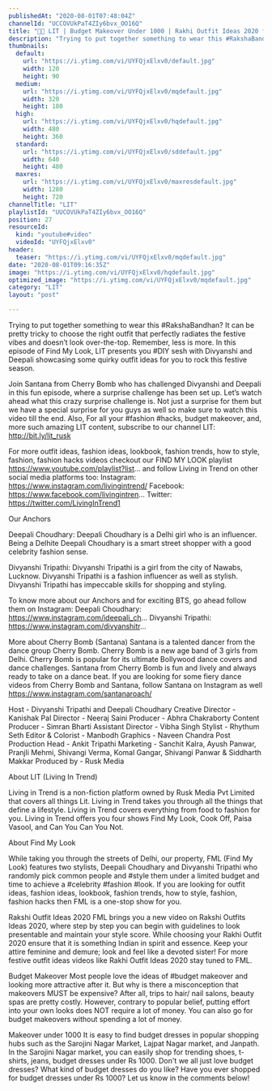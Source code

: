 ```yaml
---
publishedAt: "2020-08-01T07:48:04Z"
channelId: "UCCOVUkPaT4ZIy6bvx_OO16Q"
title: "👚😮 LIT | Budget Makeover Under 1000 | Rakhi Outfit Ideas 2020 ft. Santana Roach (Cherry Bomb) | FML"
description: "Trying to put together something to wear this #RakshaBandhan? It can be pretty tricky to choose the right outfit that perfectly radiates the festive vibes and doesn’t look over-the-top. Remember, less is more. In this episode of Find My Look, LIT presents you #DIY sesh with Divyanshi and Deepali showcasing some quirky outfit ideas for you to rock this festive season.\n\nJoin Santana from Cherry Bomb who has challenged Divyanshi and Deepali in this fun episode, where a surprise challenge has been set up. Let’s watch ahead what this crazy surprise challenge is. Not just a surprise for them but we have a special surprise for you guys as well so make sure to watch this video till the end. Also, For all your #fashion #hacks, budget makeover, and, more such amazing LIT content, subscribe to our channel LIT: http://bit.ly/lit_rusk\n\nFor more outfit ideas, fashion ideas, lookbook, fashion trends, how to style, fashion, fashion hacks videos checkout our FIND MY LOOK playlist https://www.youtube.com/playlist?list... and follow Living in Trend on other social media platforms too: Instagram: https://www.instagram.com/livingintrend/ Facebook: https://www.facebook.com/livingintren... Twitter: https://twitter.com/LivingInTrend1\n\nOur Anchors\n\nDeepali Choudhary: Deepali Choudhary is a Delhi girl who is an influencer. Being a Delhite Deepali Choudhary is a smart street shopper with a good celebrity fashion sense.\n\nDivyanshi Tripathi: Divyanshi Tripathi is a girl from the city of Nawabs, Lucknow. Divyanshi Tripathi is a fashion influencer as well as stylish. Divyanshi Tripathi has impeccable skills for shopping and styling.\n\nTo know more about our Anchors and for exciting BTS, go ahead follow them on Instagram: Deepali Choudhary: https://www.instagram.com/ideepali_ch... Divyanshi Tripathi: https://www.instagram.com/divyanshitr...\n\nMore about Cherry Bomb (Santana)\nSantana is a talented dancer from the dance group Cherry Bomb. Cherry Bomb is a new age band of 3 girls from Delhi. Cherry Bomb is popular for its ultimate Bollywood dance covers and dance challenges. Santana from Cherry Bomb is fun and lively and always ready to take on a dance beat. \nIf you are looking for some fiery dance videos from Cherry Bomb and Santana, follow Santana on Instagram as well https://www.instagram.com/santanaroach/\n\nHost - Divyanshi Tripathi and Deepali Choudhary\nCreative Director - Kanishak Pal\nDirector - Neeraj Saini\nProducer - Abhra Chakraborty\nContent Producer - Simran Bharti\nAssistant Director - Vibha Singh\nStylist - Rhythum Seth\nEditor & Colorist - Manbodh \nGraphics - Naveen Chandra\nPost Production Head - Ankit Tripathi \nMarketing - Sanchit Kalra, Ayush Panwar, Pranjli Mehmi, Shivangi Verma, Komal Gangar, Shivangi Panwar & Siddharth Makkar\nProduced by - Rusk Media\n\nAbout LIT (Living In Trend)\n\nLiving in Trend is a non-fiction platform owned by Rusk Media Pvt Limited that covers all things Lit. Living in Trend takes you through all the things that define a lifestyle. Living in Trend covers everything from food to fashion for you. Living in Trend offers you four shows Find My Look, Cook Off, Paisa Vasool, and Can You Can You Not.\n\nAbout Find My Look\n\nWhile taking you through the streets of Delhi, our property, FML (Find My Look) features two stylists, Deepali Choudhary and Divyanshi Tripathi who randomly pick common people and #style them under a limited budget and time to achieve a #celebrity #fashion #look. If you are looking for outfit ideas, fashion ideas, lookbook, fashion trends, how to style, fashion, fashion hacks then FML is a one-stop show for you.\n\nRakshi Outfit Ideas 2020\nFML brings you a new video on Rakshi Outfits Ideas 2020, where step by step you can begin with guidelines to look presentable and maintain your style score. While choosing your Rakhi Outfit 2020 ensure that it is something Indian in spirit and essence. Keep your attire feminine and demure; look and feel like a devoted sister! For more festive outfit ideas videos like Rakhi Outfit Ideas 2020 stay tuned to FML. \n\nBudget Makeover\nMost people love the ideas of #budget makeover and looking more attractive after it. But why is there a misconception that makeovers MUST be expensive? After all, trips to hair/ nail salons, beauty spas are pretty costly. However, contrary to popular belief, putting effort into your own looks does NOT require a lot of money. You can also go for budget makeovers without spending a lot of money.\n\nMakeover under 1000\nIt is easy to find budget dresses in popular shopping hubs such as the Sarojini Nagar Market, Lajpat Nagar market, and Janpath. In the Sarojini Nagar market, you can easily shop for trending shoes, t-shirts, jeans, budget dresses under Rs 1000. Don't we all just love budget dresses? What kind of budget dresses do you like? Have you ever shopped for budget dresses under Rs 1000? Let us know in the comments below!"
thumbnails:
  default:
    url: "https://i.ytimg.com/vi/UYFQjxElxv0/default.jpg"
    width: 120
    height: 90
  medium:
    url: "https://i.ytimg.com/vi/UYFQjxElxv0/mqdefault.jpg"
    width: 320
    height: 180
  high:
    url: "https://i.ytimg.com/vi/UYFQjxElxv0/hqdefault.jpg"
    width: 480
    height: 360
  standard:
    url: "https://i.ytimg.com/vi/UYFQjxElxv0/sddefault.jpg"
    width: 640
    height: 480
  maxres:
    url: "https://i.ytimg.com/vi/UYFQjxElxv0/maxresdefault.jpg"
    width: 1280
    height: 720
channelTitle: "LIT"
playlistId: "UUCOVUkPaT4ZIy6bvx_OO16Q"
position: 27
resourceId:
  kind: "youtube#video"
  videoId: "UYFQjxElxv0"
header:
  teaser: "https://i.ytimg.com/vi/UYFQjxElxv0/mqdefault.jpg"
date: "2020-08-01T09:16:35Z"
image: "https://i.ytimg.com/vi/UYFQjxElxv0/hqdefault.jpg"
optimized_image: "https://i.ytimg.com/vi/UYFQjxElxv0/mqdefault.jpg"
category: "LIT"
layout: "post"

---
```

Trying to put together something to wear this #RakshaBandhan? It can be pretty tricky to choose the right outfit that perfectly radiates the festive vibes and doesn’t look over-the-top. Remember, less is more. In this episode of Find My Look, LIT presents you #DIY sesh with Divyanshi and Deepali showcasing some quirky outfit ideas for you to rock this festive season.

Join Santana from Cherry Bomb who has challenged Divyanshi and Deepali in this fun episode, where a surprise challenge has been set up. Let’s watch ahead what this crazy surprise challenge is. Not just a surprise for them but we have a special surprise for you guys as well so make sure to watch this video till the end. Also, For all your #fashion #hacks, budget makeover, and, more such amazing LIT content, subscribe to our channel LIT: http://bit.ly/lit_rusk

For more outfit ideas, fashion ideas, lookbook, fashion trends, how to style, fashion, fashion hacks videos checkout our FIND MY LOOK playlist https://www.youtube.com/playlist?list... and follow Living in Trend on other social media platforms too: Instagram: https://www.instagram.com/livingintrend/ Facebook: https://www.facebook.com/livingintren... Twitter: https://twitter.com/LivingInTrend1

Our Anchors

Deepali Choudhary: Deepali Choudhary is a Delhi girl who is an influencer. Being a Delhite Deepali Choudhary is a smart street shopper with a good celebrity fashion sense.

Divyanshi Tripathi: Divyanshi Tripathi is a girl from the city of Nawabs, Lucknow. Divyanshi Tripathi is a fashion influencer as well as stylish. Divyanshi Tripathi has impeccable skills for shopping and styling.

To know more about our Anchors and for exciting BTS, go ahead follow them on Instagram: Deepali Choudhary: https://www.instagram.com/ideepali_ch... Divyanshi Tripathi: https://www.instagram.com/divyanshitr...

More about Cherry Bomb (Santana)
Santana is a talented dancer from the dance group Cherry Bomb. Cherry Bomb is a new age band of 3 girls from Delhi. Cherry Bomb is popular for its ultimate Bollywood dance covers and dance challenges. Santana from Cherry Bomb is fun and lively and always ready to take on a dance beat. 
If you are looking for some fiery dance videos from Cherry Bomb and Santana, follow Santana on Instagram as well https://www.instagram.com/santanaroach/

Host - Divyanshi Tripathi and Deepali Choudhary
Creative Director - Kanishak Pal
Director - Neeraj Saini
Producer - Abhra Chakraborty
Content Producer - Simran Bharti
Assistant Director - Vibha Singh
Stylist - Rhythum Seth
Editor & Colorist - Manbodh 
Graphics - Naveen Chandra
Post Production Head - Ankit Tripathi 
Marketing - Sanchit Kalra, Ayush Panwar, Pranjli Mehmi, Shivangi Verma, Komal Gangar, Shivangi Panwar & Siddharth Makkar
Produced by - Rusk Media

About LIT (Living In Trend)

Living in Trend is a non-fiction platform owned by Rusk Media Pvt Limited that covers all things Lit. Living in Trend takes you through all the things that define a lifestyle. Living in Trend covers everything from food to fashion for you. Living in Trend offers you four shows Find My Look, Cook Off, Paisa Vasool, and Can You Can You Not.

About Find My Look

While taking you through the streets of Delhi, our property, FML (Find My Look) features two stylists, Deepali Choudhary and Divyanshi Tripathi who randomly pick common people and #style them under a limited budget and time to achieve a #celebrity #fashion #look. If you are looking for outfit ideas, fashion ideas, lookbook, fashion trends, how to style, fashion, fashion hacks then FML is a one-stop show for you.

Rakshi Outfit Ideas 2020
FML brings you a new video on Rakshi Outfits Ideas 2020, where step by step you can begin with guidelines to look presentable and maintain your style score. While choosing your Rakhi Outfit 2020 ensure that it is something Indian in spirit and essence. Keep your attire feminine and demure; look and feel like a devoted sister! For more festive outfit ideas videos like Rakhi Outfit Ideas 2020 stay tuned to FML. 

Budget Makeover
Most people love the ideas of #budget makeover and looking more attractive after it. But why is there a misconception that makeovers MUST be expensive? After all, trips to hair/ nail salons, beauty spas are pretty costly. However, contrary to popular belief, putting effort into your own looks does NOT require a lot of money. You can also go for budget makeovers without spending a lot of money.

Makeover under 1000
It is easy to find budget dresses in popular shopping hubs such as the Sarojini Nagar Market, Lajpat Nagar market, and Janpath. In the Sarojini Nagar market, you can easily shop for trending shoes, t-shirts, jeans, budget dresses under Rs 1000. Don't we all just love budget dresses? What kind of budget dresses do you like? Have you ever shopped for budget dresses under Rs 1000? Let us know in the comments below!